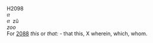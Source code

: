 H2098  
זוּ  
זוּ ‎ zû  
*zoo*  
For [2088](h2088) *this* or *that: -* that this, X wherein, which,
whom.  
